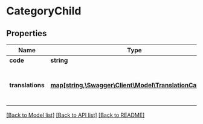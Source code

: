 # CategoryChild

## Properties
Name | Type | Description | Notes
------------ | ------------- | ------------- | -------------
**code** | **string** |  | [optional] 
**translations** | [**map[string,\Swagger\Client\Model\TranslationCategory]**](TranslationCategory.md) | Keys reference to locale of a translation | [optional] 

[[Back to Model list]](../../README.md#documentation-for-models) [[Back to API list]](../../README.md#documentation-for-api-endpoints) [[Back to README]](../../README.md)


